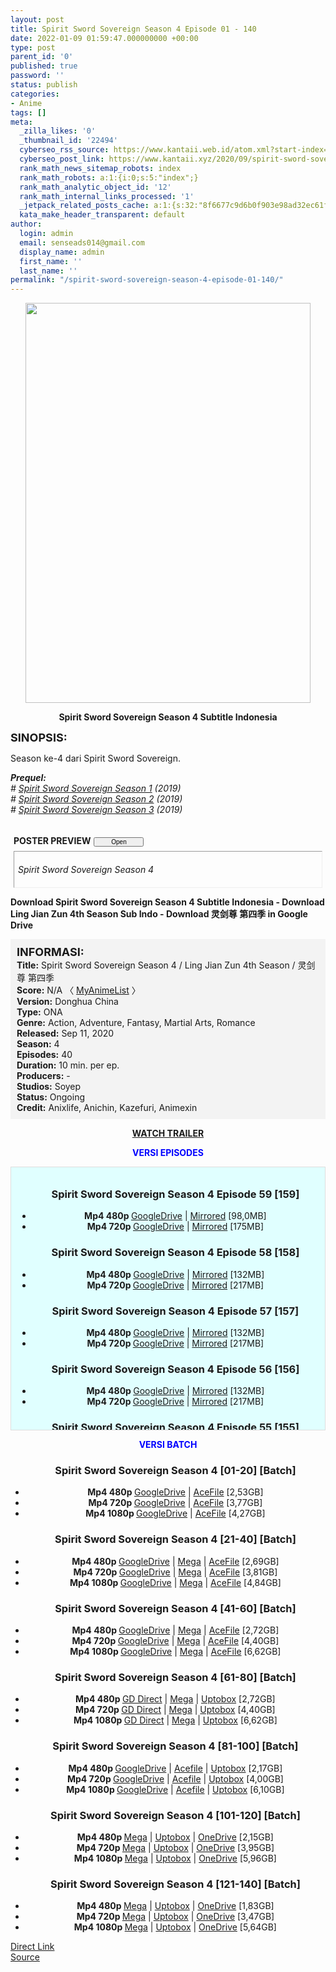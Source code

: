 ```yaml
---
layout: post
title: Spirit Sword Sovereign Season 4 Episode 01 - 140
date: 2022-01-09 01:59:47.000000000 +00:00
type: post
parent_id: '0'
published: true
password: ''
status: publish
categories:
- Anime
tags: []
meta:
  _zilla_likes: '0'
  _thumbnail_id: '22494'
  cyberseo_rss_source: https://www.kantaii.web.id/atom.xml?start-index=1&max-results=150
  cyberseo_post_link: https://www.kantaii.xyz/2020/09/spirit-sword-sovereign-season-4.html
  rank_math_news_sitemap_robots: index
  rank_math_robots: a:1:{i:0;s:5:"index";}
  rank_math_analytic_object_id: '12'
  rank_math_internal_links_processed: '1'
  _jetpack_related_posts_cache: a:1:{s:32:"8f6677c9d6b0f903e98ad32ec61f8deb";a:2:{s:7:"expires";i:1662980224;s:7:"payload";a:0:{}}}
  kata_make_header_transparent: default
author:
  login: admin
  email: senseads014@gmail.com
  display_name: admin
  first_name: ''
  last_name: ''
permalink: "/spirit-sword-sovereign-season-4-episode-01-140/"
---
```

<div class="separator" style="clear: both; text-align: center;"><a href="https://1.bp.blogspot.com/-6fDKlp8ZSCg/X1gKDWvmVlI/AAAAAAAADEY/WsvXG8W9iNEZGs6ODY5j8u1qIdISzeUogCLcBGAsYHQ/s1600/Spirit%2BSword%2BSovereign%2BS4%2Bb.png" style="margin-left: 1em; margin-right: 1em;"><img border="0" data-original-height="1080" data-original-width="770" height="640" src="{{ site.baseurl }}/assets/2022/01/Spirit%2BSword%2BSovereign%2BS4%2Bb.png" width="456" /></a></div>
<p>
<div style="text-align: center;"><b>Spirit Sword Sovereign Season 4 Subtitle Indonesia</b></p>
</div>
<p><b><span style="font-size: large;">SINOPSIS:</span></b>
<div style="text-align: justify;">Season ke-4 dari Spirit Sword Sovereign.</p>
<p><i><b>Prequel:</b></i><br /><i># <a href="https://www.kantaii.xyz/2020/02/spirit-sword-sovereign-season-1-batch.html" target="_blank" rel="noopener">Spirit Sword Sovereign Season 1</a> (2019)</i><br /><i># <a href="https://www.kantaii.xyz/2020/02/spirit-sword-sovereign-season-2-batch.html" target="_blank" rel="noopener">Spirit Sword Sovereign Season 2</a> (2019)</i><br /><i># <a href="https://www.kantaii.xyz/2020/02/spirit-sword-sovereign-season-3.html" target="_blank" rel="noopener">Spirit Sword Sovereign Season 3</a> (2019)</i></p>
<div style="margin: 5px;">
<div class="smallfont" style="margin-bottom: 2px;"><a name="more"></a><span style="font-weight: bold;"><br />POSTER PREVIEW</span><input onclick="if (this.parentNode.parentNode.getElementsByTagName('div')[1].getElementsByTagName('div')[0].style.display != '') { this.parentNode.parentNode.getElementsByTagName('div')[1].getElementsByTagName('div')[0].style.display = ''; this.innerText = ''; this.value = ' Close..'; } else { this.parentNode.parentNode.getElementsByTagName('div')[1].getElementsByTagName('div')[0].style.display = 'none'; this.innerText = ''; this.value = ' Clik Here'; }" style="font-size: 10px; margin: 5px; padding: 0px; width: 80px;" type="button" value="Open" /></div>
<div class="alt2" style="border: 1px inset; margin: 0px; padding: 6px;">
<div style="display: none;">
<div class="separator" style="clear: both; text-align: center;"><a href="https://1.bp.blogspot.com/-56O7zTu6EnQ/X1gKK5zJBZI/AAAAAAAADEc/1sh1LkeAb4Ml2S5tAiW8FcObu21PVsWggCLcBGAsYHQ/s1600/Spirit%2BSword%2BSovereign%2BS4%2Ba.jpg" style="margin-left: 1em; margin-right: 1em;"><img border="0" data-original-height="575" data-original-width="1427" height="256" src="{{ site.baseurl }}/assets/2022/01/Spirit%2BSword%2BSovereign%2BS4%2Ba.jpg" width="640" /></a></div>
<p>
<div class="separator" style="clear: both; text-align: center;"><a href="https://1.bp.blogspot.com/-LEbLgpZO18U/X1gKLernFCI/AAAAAAAADEg/Ia-SePefqk4XNBVLzmWIaTqKMHoGqaxigCLcBGAsYHQ/s1600/Spirit%2BSword%2BSovereign%2BS4%2Bc.jpg" style="margin-left: 1em; margin-right: 1em;"><img border="0" data-original-height="900" data-original-width="1600" height="360" src="{{ site.baseurl }}/assets/2022/01/Spirit%2BSword%2BSovereign%2BS4%2Bc.jpg" width="640" /></a></div>
<p>
<div class="separator" style="clear: both; text-align: center;"><a href="https://1.bp.blogspot.com/-93z620zeRq8/X1gKLc9IasI/AAAAAAAADEk/Y-DgePXhBmsOiFvu6A8viFfqqROcdxEcACLcBGAsYHQ/s1600/Spirit%2BSword%2BSovereign%2BS4%2Bd.jpg" style="margin-left: 1em; margin-right: 1em;"><img border="0" data-original-height="900" data-original-width="1600" height="360" src="{{ site.baseurl }}/assets/2022/01/Spirit%2BSword%2BSovereign%2BS4%2Bd.jpg" width="640" /></a></div>
<p> 
<div class="separator" style="clear: both; text-align: center;"><a href="https://1.bp.blogspot.com/-DiM4g8pAT_M/X7fJZRBYYLI/AAAAAAAADVI/lObUhIcV0AYoD1HqXvkSW9ED3J74AOgOwCLcBGAsYHQ/s1280/Spirit%2BSword%2BSovereign%2BS4%2Bg.jpg" style="margin-left: 1em; margin-right: 1em;"><img border="0" data-original-height="720" data-original-width="1280" height="360" src="{{ site.baseurl }}/assets/2022/01/Spirit%2BSword%2BSovereign%2BS4%2Bg.jpg" width="640" /></a></div>
<p>
<div class="separator" style="clear: both; text-align: center;"><a href="https://1.bp.blogspot.com/-3zsS_Gl8VvA/X7fJZhdPWzI/AAAAAAAADVQ/3-6s_Xko12EE5v6n_dgW4AtcFhd93ABqACLcBGAsYHQ/s1280/Spirit%2BSword%2BSovereign%2BS4%2Bf.jpg" style="margin-left: 1em; margin-right: 1em;"><img border="0" data-original-height="720" data-original-width="1280" height="360" src="{{ site.baseurl }}/assets/2022/01/Spirit%2BSword%2BSovereign%2BS4%2Bf.jpg" width="640" /></a></div>
<p>
<div class="separator" style="clear: both; text-align: center;"><a href="https://1.bp.blogspot.com/-Am4_f8KZl_s/X7fJZQ_vECI/AAAAAAAADVM/G0gooe54Uh0-W4YEcrzs2YdR4uCADTIXQCLcBGAsYHQ/s1920/Spirit%2BSword%2BSovereign%2BS4%2Be.jpg" style="margin-left: 1em; margin-right: 1em;"><img border="0" data-original-height="1080" data-original-width="1920" height="360" src="{{ site.baseurl }}/assets/2022/01/Spirit%2BSword%2BSovereign%2BS4%2Be.jpg" width="640" /></a></div>
<p>
<div class="separator" style="clear: both; text-align: center;"><a href="https://1.bp.blogspot.com/-NWbL6NB1Dro/X8a7flVaf9I/AAAAAAAADZ8/b8GZrdJNHOgVakmhHK6Fxa7thHXxZBwLgCLcBGAsYHQ/s1361/Spirit%2BSword%2BSovereign%2BS4%2BEp%2B27%2Ba.png" style="margin-left: 1em; margin-right: 1em;"><img border="0" data-original-height="766" data-original-width="1361" height="360" src="{{ site.baseurl }}/assets/2022/01/Spirit%2BSword%2BSovereign%2BS4%2BEp%2B27%2Ba.png" width="640" /></a></div>
<p>
<div class="separator" style="clear: both; text-align: center;"><a href="https://1.bp.blogspot.com/-Hh5GgHX4acs/X8a7YGm3oVI/AAAAAAAADZ4/9Hb8Rw3eVxQ8DakJnxnhO8d-Xs5oz3inACLcBGAsYHQ/s1365/Spirit%2BSword%2BSovereign%2BS4%2BEp%2B28%2Ba.jpg" style="margin-left: 1em; margin-right: 1em;"><img border="0" data-original-height="767" data-original-width="1365" height="360" src="{{ site.baseurl }}/assets/2022/01/Spirit%2BSword%2BSovereign%2BS4%2BEp%2B28%2Ba.jpg" width="640" /></a></div>
<p> 
<div class="separator" style="clear: both; text-align: center;"><a href="https://1.bp.blogspot.com/-ag5gfOOvjqo/X8rAP0fXcxI/AAAAAAAADag/1heFilDSC3E1yrtJICfW48ZPBMYCHlVPQCLcBGAsYHQ/s1365/Spirit%2BSword%2BSovereign%2BS4%2BEp%2B29%2Ba.jpg" style="margin-left: 1em; margin-right: 1em;"><img border="0" data-original-height="765" data-original-width="1365" height="358" src="{{ site.baseurl }}/assets/2022/01/Spirit%2BSword%2BSovereign%2BS4%2BEp%2B29%2Ba.jpg" width="640" /></a></div>
<p> 
<div class="separator" style="clear: both; text-align: center;"><a href="https://1.bp.blogspot.com/-rcvRwClt578/X-ur9JfofKI/AAAAAAAADjc/e9XgvGTu2IcGtmpx1FuKyt_Jl0v8apUbQCLcBGAsYHQ/s1360/Spirit%2BSword%2BSovereign%2BS4%2BEp%2B36%2Ba.jpg" style="margin-left: 1em; margin-right: 1em;"><img border="0" data-original-height="761" data-original-width="1360" height="358" src="{{ site.baseurl }}/assets/2022/01/Spirit%2BSword%2BSovereign%2BS4%2BEp%2B36%2Ba.jpg" width="640" /></a></div>
<p> 
<div class="separator" style="clear: both; text-align: center;"><a href="https://1.bp.blogspot.com/-kE_geFgPFdM/X--jXDN4kkI/AAAAAAAADkc/xw7YF7PZresew86aC3rLFOWJy2JWd5X-ACLcBGAsYHQ/s1363/Spirit%2BSword%2BSovereign%2BS4%2BEp%2B37%2Ba.jpg" style="margin-left: 1em; margin-right: 1em;"><img border="0" data-original-height="765" data-original-width="1363" height="360" src="{{ site.baseurl }}/assets/2022/01/Spirit%2BSword%2BSovereign%2BS4%2BEp%2B37%2Ba.jpg" width="640" /></a></div>
<p> 
<div class="separator" style="clear: both; text-align: center;"><a href="https://1.bp.blogspot.com/-YLlpXryYN8g/X_Tl0DeGj0I/AAAAAAAADlg/dgXASrPZZNsESwSVHS2BmatK813teZV1QCLcBGAsYHQ/s1361/Spirit%2BSword%2BSovereign%2BS4%2BEp%2B38%2Bb.jpg" style="margin-left: 1em; margin-right: 1em;"><img border="0" data-original-height="764" data-original-width="1361" height="360" src="{{ site.baseurl }}/assets/2022/01/Spirit%2BSword%2BSovereign%2BS4%2BEp%2B38%2Bb.jpg" width="640" /></a></div>
<p>
<div class="separator" style="clear: both; text-align: center;"><a href="https://1.bp.blogspot.com/-v_b4IuTwHkI/X_Tl0D-waBI/AAAAAAAADlk/QmpZIbH8AVwOAr09C-gzwIdeosEN1imrwCLcBGAsYHQ/s1363/Spirit%2BSword%2BSovereign%2BS4%2BEp%2B38%2Ba.jpg" style="margin-left: 1em; margin-right: 1em;"><img border="0" data-original-height="767" data-original-width="1363" height="360" src="{{ site.baseurl }}/assets/2022/01/Spirit%2BSword%2BSovereign%2BS4%2BEp%2B38%2Ba.jpg" width="640" /></a></div>
<p> 
<div class="separator" style="clear: both; text-align: center;"><a href="https://1.bp.blogspot.com/-381PwYP8CF8/YAIdRwE_KpI/AAAAAAAADqU/LpCxk374Pr8Bye30ZxhLbrqga0llcr8lgCLcBGAsYHQ/s1280/Spirit%2BSword%2BSovereign%2BS4%2BEp%2B40%2Ba.jpg" style="margin-left: 1em; margin-right: 1em;"><img border="0" data-original-height="720" data-original-width="1280" height="360" src="{{ site.baseurl }}/assets/2022/01/Spirit%2BSword%2BSovereign%2BS4%2BEp%2B40%2Ba.jpg" width="640" /></a></div>
<p>
<div class="separator" style="clear: both; text-align: center;"><a href="https://1.bp.blogspot.com/-tiuBpEHjmiE/YAIdRxXKegI/AAAAAAAADqY/xeoA_4DD0TUrfOHFryylZRpWw-cVGb7eACLcBGAsYHQ/s1280/Spirit%2BSword%2BSovereign%2BS4%2BEp%2B41%2Ba.jpg" style="margin-left: 1em; margin-right: 1em;"><img border="0" data-original-height="720" data-original-width="1280" height="360" src="{{ site.baseurl }}/assets/2022/01/Spirit%2BSword%2BSovereign%2BS4%2BEp%2B41%2Ba.jpg" width="640" /></a></div>
<p>
<div class="separator" style="clear: both; text-align: center;"><a href="https://1.bp.blogspot.com/-CeUuOP9mHrk/YAoRJn0QPPI/AAAAAAAADr4/j_Ib8GyLX9ksk6pCA5OZXnl8sKM2DKlZwCLcBGAsYHQ/s1362/Spirit%2BSword%2BSovereign%2BS4%2BEp%2B42%2Ba.jpg" style="margin-left: 1em; margin-right: 1em;"><img border="0" data-original-height="764" data-original-width="1362" height="360" src="{{ site.baseurl }}/assets/2022/01/Spirit%2BSword%2BSovereign%2BS4%2BEp%2B42%2Ba.jpg" width="640" /></a></div>
<p> 
<div class="separator" style="clear: both; text-align: center;"><a href="https://1.bp.blogspot.com/-0Q9Q_8K3rAg/YA9Kkfwi6OI/AAAAAAAADtE/yOkzmrGbCNge5g19PwRT0dhfMIj_HbnsACLcBGAsYHQ/s1361/Spirit%2BSword%2BSovereign%2BS4%2BEp%2B43%2Ba.jpg" style="margin-left: 1em; margin-right: 1em;"><img border="0" data-original-height="766" data-original-width="1361" height="360" src="{{ site.baseurl }}/assets/2022/01/Spirit%2BSword%2BSovereign%2BS4%2BEp%2B43%2Ba.jpg" width="640" /></a></div>
<p></div>
<p><em>Spirit Sword Sovereign Season 4</em></div>
</div>
</div>
<p><b>Download Spirit Sword Sovereign Season 4 Subtitle Indonesia - Download Ling Jian Zun 4th Season Sub Indo - Download 灵剑尊 第四季 in Google Drive</b></p>
<div style="background-color: #f3f3f3; padding: 10px; text-align: left;"><b><span style="font-size: large;">INFORMASI:</span></b><br /><b>Title:</b> Spirit Sword Sovereign Season 4 / Ling Jian Zun 4th Season / 灵剑尊 第四季<br /><b>Score:</b> N/A 〈 <a href="https://myanimelist.net/anime/41884/Ling_Jian_Zun_4th_Season" target="_blank" rel="noopener">MyAnimeList</a> 〉<br /><b>Version:</b> Donghua China<br /><b>Type:</b> ONA<br /><b>Genre:</b> Action, Adventure, Fantasy, Martial Arts, Romance<br /><b>Released:</b> Sep 11, 2020<br /><b>Season:</b> 4<br /><b>Episodes:</b> 40<br /><b>Duration:</b> 10 min. per ep.<br /><b>Producers:</b> -<br /><b>Studios:</b> Soyep<br /><b>Status:</b> Ongoing<br /><b>Credit:</b> Anixlife, Anichin, Kazefuri, Animexin</div>
<p>
<div style="text-align: center;"><b><a href="https://www.youtube.com/watch?v=h5_jWVcIL-s" target="_blank" rel="noopener">WATCH TRAILER</a></b></div>
<p>
<div style="text-align: center;"><b><span style="color: blue;">VERSI EPISODES</span></b></div>
<p>
<div style="background-color: lightcyan; border: 1px double rgb(222, 222, 222); height: 400px; overflow: auto; padding: 10px; text-align: left; width: auto;">
<div class="dl">
<ul />
<h3 style="text-align: center;">Spirit Sword Sovereign Season 4 Episode 59 [159]</h3>
<li style="text-align: center;"><b>Mp4 480p </b><a href="https://onsafelink.com/m/HBznRr" target="_blank" rel="noopener">GoogleDrive</a> | <a href="https://apk.miuiku.com/FQxYmJ1" target="_blank" rel="noopener">Mirrored</a> [98,0MB]</li>
<li style="text-align: center;"><b>Mp4 720p </b><a href="https://onsafelink.com/m/NFSYSj" target="_blank" rel="noopener">GoogleDrive</a> | <a href="https://apk.miuiku.com/x6YPU2zxjL" target="_blank" rel="noopener">Mirrored</a> [175MB]</li>
</div>
<div class="dl">
<ul />
<h3 style="text-align: center;">Spirit Sword Sovereign Season 4 Episode 58 [158]</h3>
<li style="text-align: center;"><b>Mp4 480p </b><a href="https://apk.miuiku.com/UH5Zmp" target="_blank" rel="noopener">GoogleDrive</a> | <a href="https://semawur.com/9m4BjtMAmJk" target="_blank" rel="noopener">Mirrored</a> [132MB]</li>
<li style="text-align: center;"><b>Mp4 720p </b><a href="https://apk.miuiku.com/tDOAF" target="_blank" rel="noopener">GoogleDrive</a> | <a href="https://semawur.com/MTpQT" target="_blank" rel="noopener">Mirrored</a> [217MB]</li>
</div>
<div class="dl">
<ul />
<h3 style="text-align: center;">Spirit Sword Sovereign Season 4 Episode 57 [157]</h3>
<li style="text-align: center;"><b>Mp4 480p </b><a href="https://semawur.com/ynBJbH3K" target="_blank" rel="noopener">GoogleDrive</a> | <a href="https://apk.miuiku.com/X6ZZyxk" target="_blank" rel="noopener">Mirrored</a> [132MB]</li>
<li style="text-align: center;"><b>Mp4 720p </b><a href="https://semawur.com/HvlGxz" target="_blank" rel="noopener">GoogleDrive</a> | <a href="https://apk.miuiku.com/jFpn5yI7pw" target="_blank" rel="noopener">Mirrored</a> [217MB]</li>
</div>
<div class="dl">
<ul />
<h3 style="text-align: center;">Spirit Sword Sovereign Season 4 Episode 56 [156]</h3>
<li style="text-align: center;"><b>Mp4 480p </b><a href="https://apk.miuiku.com/3YqAb5Y" target="_blank" rel="noopener">GoogleDrive</a> | <a href="https://semawur.com/iOZRp9" target="_blank" rel="noopener">Mirrored</a> [132MB]</li>
<li style="text-align: center;"><b>Mp4 720p </b><a href="https://apk.miuiku.com/Vu0RyneefM" target="_blank" rel="noopener">GoogleDrive</a> | <a href="https://semawur.com/BnxeFLxJ" target="_blank" rel="noopener">Mirrored</a> [217MB]</li>
</div>
<div class="dl">
<ul />
<h3 style="text-align: center;">Spirit Sword Sovereign Season 4 Episode 55 [155]</h3>
<li style="text-align: center;"><b>Mp4 480p </b><a href="https://semawur.com/t2SEM0AL" target="_blank" rel="noopener">GoogleDrive</a> | <a href="https://apk.miuiku.com/lR4Qh7" target="_blank" rel="noopener">Mirrored</a> [132MB]</li>
<li style="text-align: center;"><b>Mp4 720p </b><a href="https://semawur.com/oUIwuvIJ" target="_blank" rel="noopener">GoogleDrive</a> | <a href="https://apk.miuiku.com/f0wFpkI" target="_blank" rel="noopener">Mirrored</a> [217MB]</li>
</div>
<div class="dl">
<ul />
<h3 style="text-align: center;">Spirit Sword Sovereign Season 4 Episode 54 [154]</h3>
<li style="text-align: center;"><b>Mp4 480p </b><a href="https://apk.miuiku.com/y4AZMSlzg" target="_blank" rel="noopener">GoogleDrive</a> | <a href="https://semawur.com/2Do4yUel6w" target="_blank" rel="noopener">Mirrored</a> [132MB]</li>
<li style="text-align: center;"><b>Mp4 720p </b><a href="https://apk.miuiku.com/LPOHXE" target="_blank" rel="noopener">GoogleDrive</a> | <a href="https://semawur.com/ZWwFL1gwaoY8" target="_blank" rel="noopener">Mirrored</a> [217MB]</li>
</div>
<div class="dl">
<ul />
<h3 style="text-align: center;">Spirit Sword Sovereign Season 4 Episode 53 [153]</h3>
<li style="text-align: center;"><b>Mp4 480p </b><a href="https://semawur.com/5L4MqwNdAD" target="_blank" rel="noopener">GoogleDrive</a> | <a href="https://apk.miuiku.com/u8FksYRc" target="_blank" rel="noopener">Mirrored</a> [132MB]</li>
<li style="text-align: center;"><b>Mp4 720p </b><a href="https://semawur.com/7zvk1D" target="_blank" rel="noopener">GoogleDrive</a> | <a href="https://apk.miuiku.com/GCq3bWe6" target="_blank" rel="noopener">Mirrored</a> [175MB]</li>
</div>
<div class="dl">
<ul />
<h3 style="text-align: center;">Spirit Sword Sovereign Season 4 Episode 52 [152]</h3>
<li style="text-align: center;"><b>Mp4 480p </b><a href="https://apk.miuiku.com/MWMJTesf71" target="_blank" rel="noopener">GoogleDrive</a> | <a href="https://semawur.com/w17s7" target="_blank" rel="noopener">Mirrored</a> [132MB]</li>
<li style="text-align: center;"><b>Mp4 720p </b><a href="https://apk.miuiku.com/NV82mUK" target="_blank" rel="noopener">GoogleDrive</a> | <a href="https://semawur.com/HMscXvYBCd9y" target="_blank" rel="noopener">Mirrored</a> [217MB]</li>
</div>
<div class="dl">
<ul />
<h3 style="text-align: center;">Spirit Sword Sovereign Season 4 Episode 51 [151]</h3>
<li style="text-align: center;"><b>Mp4 480p </b><a href="https://semawur.com/XrSWS2" target="_blank" rel="noopener">GoogleDrive</a> | <a href="https://apk.miuiku.com/ROq9wIkrsK" target="_blank" rel="noopener">Mirrored</a> [132MB]</li>
<li style="text-align: center;"><b>Mp4 720p </b><a href="https://semawur.com/ETeyAkkFChO" target="_blank" rel="noopener">GoogleDrive</a> | <a href="https://apk.miuiku.com/sUDPw" target="_blank" rel="noopener">Mirrored</a> [217MB]</li>
</div>
<div class="dl">
<ul />
<h3 style="text-align: center;">Spirit Sword Sovereign Season 4 Episode 50 [150]</h3>
<li style="text-align: center;"><b>Mp4 480p </b><a href="https://apk.miuiku.com/QHi0K" target="_blank" rel="noopener">ZippyShare</a> | <a href="https://semawur.com/ONOhP4BcYoTq" target="_blank" rel="noopener">GoogleDrive</a> [132MB]</li>
<li style="text-align: center;"><b>Mp4 720p </b><a href="https://apk.miuiku.com/hPE2bCb" target="_blank" rel="noopener">ZippyShare</a> | <a href="https://semawur.com/h4kj" target="_blank" rel="noopener">GoogleDrive</a> [217MB]</li>
</div>
<div class="dl">
<ul />
<h3 style="text-align: center;">Spirit Sword Sovereign Season 4 Episode 49 [149]</h3>
<li style="text-align: center;"><b>Mp4 480p </b><a href="https://semawur.com/vNePE9" target="_blank" rel="noopener">ZippyShare</a> | <a href="https://apk.miuiku.com/IqjMyJN4" target="_blank" rel="noopener">GoogleDrive</a> [137MB]</li>
<li style="text-align: center;"><b>Mp4 720p </b><a href="https://semawur.com/smIA4oBZpJ" target="_blank" rel="noopener">ZippyShare</a> | <a href="https://apk.miuiku.com/DPq4N" target="_blank" rel="noopener">GoogleDrive</a> [181MB]</li>
</div>
<div class="dl">
<ul />
<h3 style="text-align: center;">Spirit Sword Sovereign Season 4 Episode 48 [148]</h3>
<li style="text-align: center;"><b>Mp4 480p </b><a href="https://apk.miuiku.com/P4ATbkQ" target="_blank" rel="noopener">Racaty</a> | <a href="http://semawur.com/MRAZWxRQGeY" target="_blank" rel="noopener">GoogleDrive</a> [137MB]</li>
<li style="text-align: center;"><b>Mp4 720p </b><a href="https://apk.miuiku.com/TJir" target="_blank" rel="noopener">Racaty</a> | <a href="http://semawur.com/ljS5gv2SO" target="_blank" rel="noopener">GoogleDrive</a> [225MB]</li>
</div>
<div class="dl">
<ul />
<h3 style="text-align: center;">Spirit Sword Sovereign Season 4 Episode 47 [147]</h3>
<li style="text-align: center;"><b>Mp4 480p </b>Racaty | <a href="https://apk.miuiku.com/QbNy" target="_blank" rel="noopener">GoogleDrive</a> [137MB]</li>
<li style="text-align: center;"><b>Mp4 720p </b>Racaty | <a href="https://apk.miuiku.com/Ix17GXx" target="_blank" rel="noopener">GoogleDrive</a> [281MB]</li>
</div>
<div class="dl">
<ul />
<h3 style="text-align: center;">Spirit Sword Sovereign Season 4 Episode 46 [146]</h3>
<li style="text-align: center;"><b>Mp4 480p </b>Racaty | <a href="http://semawur.com/Dd3Gf" target="_blank" rel="noopener">GoogleDrive</a> [131MB]</li>
<li style="text-align: center;"><b>Mp4 720p </b>Racaty | <a href="http://semawur.com/8Fk8c9UUO8xz" target="_blank" rel="noopener">GoogleDrive</a> [216MB]</li>
</div>
<div class="dl">
<ul />
<h3 style="text-align: center;">Spirit Sword Sovereign Season 4 Episode 45 [145]</h3>
<li style="text-align: center;"><b>Mp4 480p </b>Racaty | <a href="https://apk.miuiku.com/Kir2dpY" target="_blank" rel="noopener">GoogleDrive</a> [131MB]</li>
<li style="text-align: center;"><b>Mp4 720p </b>Racaty | <a href="https://apk.miuiku.com/tU61YPJ" target="_blank" rel="noopener">GoogleDrive</a> [216MB]</li>
</div>
<div class="dl">
<ul />
<h3 style="text-align: center;">Spirit Sword Sovereign Season 4 Episode 44 [144]</h3>
<li style="text-align: center;"><b>Mp4 480p </b>Racaty | <a href="http://semawur.com/0vcn59vLV98Z" target="_blank" rel="noopener">GoogleDrive</a> [131MB]</li>
<li style="text-align: center;"><b>Mp4 720p </b>Racaty | <a href="http://semawur.com/323Rg5xPw2" target="_blank" rel="noopener">GoogleDrive</a> [216MB]</li>
</div>
<div class="dl">
<ul />
<h3 style="text-align: center;">Spirit Sword Sovereign Season 4 Episode 43 [143]</h3>
<li style="text-align: center;"><b>Mp4 720p </b><a href="https://semawur.com/Uoa" target="_blank" rel="noopener">Racaty</a> | <a href="https://apk.miuiku.com/7KldM" target="_blank" rel="noopener">GoogleDrive</a> [225MB]</li>
<li style="text-align: center;"><b>Mp4 1080p </b><a href="https://semawur.com/6uppGGyDe" target="_blank" rel="noopener">Racaty</a> | <a href="https://apk.miuiku.com/OK72wII6" target="_blank" rel="noopener">GoogleDrive</a> [342MB]</li>
</div>
<div class="dl">
<ul />
<h3 style="text-align: center;">Spirit Sword Sovereign Season 4 Episode 42 [142]</h3>
<li style="text-align: center;"><b>Mp4 480p </b><a href="https://semawur.com/G6CDywCekwBn" target="_blank" rel="noopener">Racaty</a> | <a href="https://semawur.com/6nla2griG" target="_blank" rel="noopener">GoogleDrive</a> [131MB]</li>
<li style="text-align: center;"><b>Mp4 720p </b><a href="https://semawur.com/oOV024TltX" target="_blank" rel="noopener">Racaty</a> | <a href="https://semawur.com/lh47KjYc" target="_blank" rel="noopener">GoogleDrive</a> [216MB]</li>
</div>
<div class="dl">
<ul />
<h3 style="text-align: center;">Spirit Sword Sovereign Season 4 Episode 41 [141]</h3>
<li style="text-align: center;"><b>Mp4 480p </b><a href="https://semawur.com/yZjhP94VD1U" target="_blank" rel="noopener">Racaty</a> | <a href="https://semawur.com/6tweCJa8KWZ" target="_blank" rel="noopener">GoogleDrive</a> [137MB]</li>
<li style="text-align: center;"><b>Mp4 720p </b><a href="https://semawur.com/t3f7q7" target="_blank" rel="noopener">ZippyShare</a> | <a href="https://semawur.com/G1XlMAXGU" target="_blank" rel="noopener">GoogleDrive</a> [225MB]</li>
</div>
<div class="dl">
<ul />
<h3 style="text-align: center;">Spirit Sword Sovereign Season 4 Episode 40 [140]</h3>
<li style="text-align: center;"><b>Mp4 480p </b><a href="https://semawur.com/fio1q" target="_blank" rel="noopener">Racaty</a> | <a href="https://semawur.com/ZLydHuii" target="_blank" rel="noopener">GoogleDrive</a> [137MB]</li>
<li style="text-align: center;"><b>Mp4 720p </b><a href="https://semawur.com/9AE7hND" target="_blank" rel="noopener">Racaty</a> | <a href="https://semawur.com/DbG" target="_blank" rel="noopener">GoogleDrive</a> [269MB]</li>
</div>
<div class="dl">
<ul />
<h3 style="text-align: center;">Spirit Sword Sovereign Season 4 Episode 39 [139]</h3>
<li style="text-align: center;"><b>Mp4 480p </b><a href="https://apk.miuiku.com/vfdLbbGz" target="_blank" rel="noopener">Racaty</a> | <a href="https://semawur.com/B3CxeNhDuC4" target="_blank" rel="noopener">GD</a> [137MB] | MF [000MB]</li>
<li style="text-align: center;"><b>Mp4 720p </b><a href="https://apk.miuiku.com/CHt4c6fcy" target="_blank" rel="noopener">Racaty</a> | <a href="https://semawur.com/WyqpHYDnwp" target="_blank" rel="noopener">GD</a> [151MB] | <a href="https://semawur.com/6fFEd" target="_blank" rel="noopener">MF</a> [225MB]</li>
</div>
<div class="dl">
<ul />
<h3 style="text-align: center;">Spirit Sword Sovereign Season 4 Episode 38 [138]</h3>
<li style="text-align: center;"><b>Mp4 480p </b><a href="https://semawur.com/hGOHSSPx" target="_blank" rel="noopener">Racaty</a> | <a href="https://apk.miuiku.com/WOwPZJMM" target="_blank" rel="noopener">GoogleDrive</a> [137MB]</li>
<li style="text-align: center;"><b>Mp4 720p </b><a href="https://semawur.com/tGFVe" target="_blank" rel="noopener">Racaty</a> | <a href="https://apk.miuiku.com/m6hyBRQOrC" target="_blank" rel="noopener">GoogleDrive</a> [181MB]</li>
</div>
<div class="dl">
<ul />
<h3 style="text-align: center;">Spirit Sword Sovereign Season 4 Episode 37 [137]</h3>
<li style="text-align: center;"><b>Mp4 480p </b><a href="https://apk.miuiku.com/S7Xv2x8VW9" target="_blank" rel="noopener">Racaty</a> | <a href="http://semawur.com/ZxeUzMdvo" target="_blank" rel="noopener">GoogleDrive</a> [137MB]</li>
<li style="text-align: center;"><b>Mp4 720p </b><a href="https://apk.miuiku.com/AI2gkj8IE" target="_blank" rel="noopener">Racaty</a> | <a href="http://semawur.com/TZ3EuucTp" target="_blank" rel="noopener">GoogleDrive</a> [216MB]</li>
</div>
<div class="dl">
<ul />
<h3 style="text-align: center;">Spirit Sword Sovereign Season 4 Episode 36 [136]</h3>
<li style="text-align: center;"><b>Mp4 480p </b><a href="http://semawur.com/rRHWIeLU" target="_blank" rel="noopener">Racaty</a> | <a href="https://apk.miuiku.com/HH8D0onN" target="_blank" rel="noopener">GoogleDrive</a> [137MB]</li>
<li style="text-align: center;"><b>Mp4 720p </b><a href="http://semawur.com/53zS" target="_blank" rel="noopener">Racaty</a> | <a href="https://apk.miuiku.com/Stqh7wPO" target="_blank" rel="noopener">GoogleDrive</a> [181MB]</li>
</div>
<div class="dl">
<ul />
<h3 style="text-align: center;">Spirit Sword Sovereign Season 4 Episode 35 [135]</h3>
<li style="text-align: center;"><b>Mp4 480p </b><a href="https://semawur.com/V3PZIDEI" target="_blank" rel="noopener">Racaty</a> | <a href="https://semawur.com/XIlN4VNmHh" target="_blank" rel="noopener">GoogleDrive</a> [113MB]</li>
<li style="text-align: center;"><b>Mp4 720p </b><a href="https://semawur.com/xqnw8" target="_blank" rel="noopener">Racaty</a> | <a href="https://semawur.com/0x8til2nOtaI" target="_blank" rel="noopener">GoogleDrive</a> [155MB]</li>
</div>
<div class="dl">
<ul />
<h3 style="text-align: center;">Spirit Sword Sovereign Season 4 Episode 34 [134]</h3>
<li style="text-align: center;"><b>Mp4 480p </b><a href="https://semawur.com/tiH6K" target="_blank" rel="noopener">Racaty</a> | <a href="https://semawur.com/moPXu2qd5" target="_blank" rel="noopener">GoogleDrive</a> [104MB]</li>
<li style="text-align: center;"><b>Mp4 720p </b><a href="https://semawur.com/0BHAFaUX" target="_blank" rel="noopener">Racaty</a> | <a href="https://semawur.com/LjKQL" target="_blank" rel="noopener">GoogleDrive</a> [171MB]</li>
</div>
<div class="dl">
<ul />
<h3 style="text-align: center;">Spirit Sword Sovereign Season 4 Episode 33 [133]</h3>
<li style="text-align: center;"><b>Mp4 480p </b><a href="https://semawur.com/9hHJ5" target="_blank" rel="noopener">Racaty</a> | <a href="https://semawur.com/CNwkTG4ufNr" target="_blank" rel="noopener">GoogleDrive</a> [129MB]</li>
<li style="text-align: center;"><b>Mp4 720p </b><a href="https://semawur.com/v63VRCe0H" target="_blank" rel="noopener">Racaty</a> | <a href="https://semawur.com/z18zo" target="_blank" rel="noopener">GoogleDrive</a> [171MB]</li>
</div>
<div class="dl">
<ul />
<h3 style="text-align: center;">Spirit Sword Sovereign Season 4 Episode 32 [132]</h3>
<li style="text-align: center;"><b>Mp4 480p </b><a href="https://semawur.com/VHCh6x2bN4xT" target="_blank" rel="noopener">Racaty</a> | <a href="https://apk.miuiku.com/ihqwtU1ytU" target="_blank" rel="noopener">GoogleDrive</a> [129MB]</li>
<li style="text-align: center;"><b>Mp4 720p </b><a href="https://semawur.com/SJf6dR0CcI" target="_blank" rel="noopener">Racaty</a> | <a href="https://apk.miuiku.com/UPoE9x8y" target="_blank" rel="noopener">GoogleDrive</a> [171MB]</li>
</div>
<div class="dl">
<ul />
<h3 style="text-align: center;">Spirit Sword Sovereign Season 4 Episode 31 [131]</h3>
<li style="text-align: center;"><b>Mp4 480p </b><a href="https://apk.miuiku.com/8uUWwQT" target="_blank" rel="noopener">Racaty</a> | <a href="https://semawur.com/AlDxWSO49" target="_blank" rel="noopener">GoogleDrive</a> [129MB]</li>
<li style="text-align: center;"><b>Mp4 720p </b><a href="https://apk.miuiku.com/MsAg11" target="_blank" rel="noopener">Racaty</a> | <a href="https://semawur.com/yB3Dywzi" target="_blank" rel="noopener">GoogleDrive</a> [171MB]</li>
</div>
<div class="dl">
<ul />
<h3 style="text-align: center;">Spirit Sword Sovereign Season 4 Episode 30 [130]</h3>
<li style="text-align: center;"><b>Mp4 480p </b><a href="https://semawur.com/hK5ssEfOlGf" target="_blank" rel="noopener">Racaty</a> | <a href="https://apk.miuiku.com/U93Bu" target="_blank" rel="noopener">GoogleDrive</a> [128MB]</li>
<li style="text-align: center;"><b>Mp4 720p </b><a href="https://semawur.com/MrFtgkaEfOl5" target="_blank" rel="noopener">Racaty</a> | <a href="https://apk.miuiku.com/DCDPftm" target="_blank" rel="noopener">GoogleDrive</a> [170MB]</li>
</div>
<div class="dl">
<ul />
<h3 style="text-align: center;">Spirit Sword Sovereign Season 4 Episode 29 [129]</h3>
<li style="text-align: center;"><b>Mp4 480p </b><a href="https://apk.miuiku.com/ts777" target="_blank" rel="noopener">Racaty</a> | <a href="https://semawur.com/oj41ZiAID7Ni" target="_blank" rel="noopener">GoogleDrive</a> [128MB]</li>
<li style="text-align: center;"><b>Mp4 720p </b><a href="https://apk.miuiku.com/uemIYDI0sU" target="_blank" rel="noopener">Racaty</a> | <a href="https://semawur.com/Sz1fixFcd" target="_blank" rel="noopener">GoogleDrive</a> [170MB]</li>
</div>
<div class="dl">
<ul />
<h3 style="text-align: center;">Spirit Sword Sovereign Season 4 Episode 28 [128]</h3>
<li style="text-align: center;"><b>Mp4 480p </b><a href="https://semawur.com/l2zcuWk0ac" target="_blank" rel="noopener">Racaty</a> | <a href="https://semawur.com/yq60rz3" target="_blank" rel="noopener">GoogleDrive</a> [128MB]</li>
<li style="text-align: center;"><b>Mp4 720p </b><a href="https://semawur.com/GrjVMILsUF" target="_blank" rel="noopener">Racaty</a> | <a href="https://semawur.com/qJape" target="_blank" rel="noopener">GoogleDrive</a> [170MB]</li>
</div>
<div class="dl">
<ul />
<h3 style="text-align: center;">Spirit Sword Sovereign Season 4 Episode 27 [127]</h3>
<li style="text-align: center;"><b>Mp4 480p </b><a href="https://semawur.com/XMMUZ2E" target="_blank" rel="noopener">Racaty</a> | <a href="https://apk.miuiku.com/MBRkho3oP" target="_blank" rel="noopener">GoogleDrive</a> [128MB]</li>
<li style="text-align: center;"><b>Mp4 720p </b><a href="https://semawur.com/apm7nnZKFPZV" target="_blank" rel="noopener">Racaty</a> | <a href="https://apk.miuiku.com/puZHTGh" target="_blank" rel="noopener">GoogleDrive</a> [170MB]</li>
</div>
<div class="dl">
<ul />
<h3 style="text-align: center;">Spirit Sword Sovereign Season 4 Episode 26 [126]</h3>
<li style="text-align: center;"><b>Mp4 480p </b><a href="https://apk.miuiku.com/rWtXOkI1F" target="_blank" rel="noopener">Racaty</a> | <a href="https://semawur.com/wYTK" target="_blank" rel="noopener">GoogleDrive</a> [128MB]</li>
<li style="text-align: center;"><b>Mp4 720p </b><a href="https://apk.miuiku.com/DWD3" target="_blank" rel="noopener">Racaty</a> | <a href="https://semawur.com/7MiKky3B3" target="_blank" rel="noopener">GoogleDrive</a> [170MB]</li>
</div>
<div class="dl">
<ul />
<h3 style="text-align: center;">Spirit Sword Sovereign Season 4 Episode 25 [125]</h3>
<li style="text-align: center;"><b>Mp4 480p </b><strike>Racaty</strike> | <a href="https://apk.miuiku.com/KVWp1e1yd" target="_blank" rel="noopener">Mirrored</a> [129MB]</li>
<li style="text-align: center;"><b>Mp4 720p </b><strike>Racaty</strike> | <a href="https://apk.miuiku.com/dSv1A" target="_blank" rel="noopener">Mirrored</a> [171MB]</li>
</div>
<div class="dl">
<ul />
<h3 style="text-align: center;">Spirit Sword Sovereign Season 4 Episode 24 [124]</h3>
<li style="text-align: center;"><b>Mp4 480p </b><a href="https://apk.miuiku.com/9ovYKYYdo" target="_blank" rel="noopener">Racaty</a> | <a href="https://semawur.com/aRKQowGT" target="_blank" rel="noopener">Mirrored</a> [129MB]</li>
<li style="text-align: center;"><b>Mp4 720p </b><a href="https://apk.miuiku.com/WFExfUeX4c" target="_blank" rel="noopener">Racaty</a> | <a href="https://semawur.com/qdsYs" target="_blank" rel="noopener">Mirrored</a> [171MB]</li>
</div>
<div class="dl">
<ul />
<h3 style="text-align: center;">Spirit Sword Sovereign Season 4 Episode 23 [123]</h3>
<li style="text-align: center;"><b>Mp4 480p </b><a href="https://semawur.com/34MRnBbLWLoB" target="_blank" rel="noopener">Racaty</a> | <a href="https://apk.miuiku.com/Iqse9K" target="_blank" rel="noopener">Mirrored</a> [128MB]</li>
<li style="text-align: center;"><b>Mp4 720p </b><a href="https://semawur.com/n3ejxNPv" target="_blank" rel="noopener">Racaty</a> | <a href="https://apk.miuiku.com/MwhL" target="_blank" rel="noopener">Mirrored</a> [170MB]</li>
</div>
<div class="dl">
<ul />
<h3 style="text-align: center;">Spirit Sword Sovereign Season 4 Episode 22 [122]</h3>
<li style="text-align: center;"><b>Mp4 480p </b><a href="https://apk.miuiku.com/bLdXd9d" target="_blank" rel="noopener">Racaty</a> | <a href="https://semawur.com/0eDgf461XV" target="_blank" rel="noopener">Mirrored</a> [128MB]</li>
<li style="text-align: center;"><b>Mp4 720p </b><a href="https://apk.miuiku.com/tpB4J" target="_blank" rel="noopener">Racaty</a> | <a href="https://semawur.com/iUOZULg1vq" target="_blank" rel="noopener">Mirrored</a> [169MB]</li>
</div>
<div class="dl">
<ul />
<h3 style="text-align: center;">Spirit Sword Sovereign Season 4 Episode 21 [121]</h3>
<li style="text-align: center;"><b>Mp4 480p </b><a href="https://semawur.com/cTF" target="_blank" rel="noopener">Racaty</a> | <a href="https://apk.miuiku.com/JYUFRm" target="_blank" rel="noopener">Mirrored</a> [128MB]</li>
<li style="text-align: center;"><b>Mp4 720p </b><a href="https://semawur.com/U65bX9cOm" target="_blank" rel="noopener">Racaty</a> | <a href="https://apk.miuiku.com/BrNB8vY" target="_blank" rel="noopener">Mirrored</a> [169MB]</li>
</div>
<div class="dl">
<ul />
<h3 style="text-align: center;">Spirit Sword Sovereign Season 4 Episode 20 [120]</h3>
<li style="text-align: center;"><b>Mp4 480p </b><a href="https://semawur.com/rawx9SKkMX4" target="_blank" rel="noopener">Mirrored</a> [128MB]</li>
<li style="text-align: center;"><b>Mp4 720p </b><a href="https://semawur.com/WqhGwaNSH3" target="_blank" rel="noopener">Mirrored</a> [170MB]</li>
</div>
<div class="dl">
<ul />
<h3 style="text-align: center;">Spirit Sword Sovereign Season 4 Episode 19 [119]</h3>
<li style="text-align: center;"><b>Mp4 480p </b><a href="https://apk.miuiku.com/uCLXqmne5" target="_blank" rel="noopener">Mirrored</a> [128MB]</li>
<li style="text-align: center;"><b>Mp4 720p </b><a href="https://apk.miuiku.com/1JOtJ" target="_blank" rel="noopener">Mirrored</a> [170MB]</li>
</div>
<div class="dl">
<ul />
<h3 style="text-align: center;">Spirit Sword Sovereign Season 4 Episode 18 [118]</h3>
<li style="text-align: center;"><b>Mp4 480p </b><a href="https://apk.miuiku.com/XFv1" target="_blank" rel="noopener">Racaty</a> | <a href="https://semawur.com/2Kk20aC" target="_blank" rel="noopener">Mirrored</a> [128MB]</li>
<li style="text-align: center;"><b>Mp4 720p </b><a href="https://apk.miuiku.com/KgUG6CAt" target="_blank" rel="noopener">Racaty</a> | <a href="https://semawur.com/6ry6U3mSZwr" target="_blank" rel="noopener">Mirrored</a> [170MB]</li>
</div>
<div class="dl">
<ul />
<h3 style="text-align: center;">Spirit Sword Sovereign Season 4 Episode 17 [117]</h3>
<li style="text-align: center;"><b>Mp4 480p </b><a href="https://semawur.com/BXOs9" target="_blank" rel="noopener">Mirrored</a> [128MB]</li>
<li style="text-align: center;"><b>Mp4 720p </b><a href="https://semawur.com/u0YgNUC" target="_blank" rel="noopener">Mirrored</a> [170MB]</li>
</div>
<div class="dl">
<ul />
<h3 style="text-align: center;">Spirit Sword Sovereign Season 4 Episode 16 [116]</h3>
<li style="text-align: center;"><b>Mp4 480p </b><a href="https://apk.miuiku.com/8VsYe" target="_blank" rel="noopener">Mirrored</a> [128MB]</li>
<li style="text-align: center;"><b>Mp4 720p </b><a href="https://apk.miuiku.com/p90xoV" target="_blank" rel="noopener">Mirrored</a> [170MB]</li>
</div>
<div class="dl">
<ul />
<h3 style="text-align: center;">Spirit Sword Sovereign Season 4 Episode 15 [115]</h3>
<li style="text-align: center;"><b>Mp4 480p </b><a href="https://semawur.com/nXYnvz5dtQ" target="_blank" rel="noopener">Mirrored</a> [98,0MB]</li>
<li style="text-align: center;"><b>Mp4 720p </b><a href="https://semawur.com/TLP2bgNLAeNM" target="_blank" rel="noopener">Mirrored</a> [146MB]</li>
</div>
<div class="dl">
<ul />
<h3 style="text-align: center;">Spirit Sword Sovereign Season 4 Episode 14 [114]</h3>
<li style="text-align: center;"><b>Mp4 480p </b><a href="https://apk.miuiku.com/ffseoUGXcq" target="_blank" rel="noopener">Mirrored</a> [122MB]</li>
<li style="text-align: center;"><b>Mp4 720p </b><a href="https://apk.miuiku.com/T39GgizhH" target="_blank" rel="noopener">Mirrored</a> [162MB]</li>
</div>
<div class="dl">
<ul />
<h3 style="text-align: center;">Spirit Sword Sovereign Season 4 Episode 13 [113]</h3>
<li style="text-align: center;"><b>Mp4 480p </b><a href="https://semawur.com/CEYxLwKiG" target="_blank" rel="noopener">Mirrored</a> [122MB]</li>
<li style="text-align: center;"><b>Mp4 720p </b><a href="https://semawur.com/c0ZDsyX" target="_blank" rel="noopener">Mirrored</a> [162MB]</li>
</div>
<div class="dl">
<ul />
<h3 style="text-align: center;">Spirit Sword Sovereign Season 4 Episode 12 [112]</h3>
<li style="text-align: center;"><b>Mp4 480p </b><a href="https://apk.miuiku.com/LtZ5" target="_blank" rel="noopener">Mirrored</a> [122MB]</li>
<li style="text-align: center;"><b>Mp4 720p </b><a href="https://apk.miuiku.com/IBhH" target="_blank" rel="noopener">Mirrored</a> [161MB]</li>
</div>
<div class="dl">
<ul />
<h3 style="text-align: center;">Spirit Sword Sovereign Season 4 Episode 11 [111]</h3>
<li style="text-align: center;"><b>Mp4 480p </b><a href="https://semawur.com/5XG4l3abor" target="_blank" rel="noopener">Mirrored</a> [106MB]</li>
<li style="text-align: center;"><b>Mp4 720p </b><a href="https://semawur.com/eUR2KRO" target="_blank" rel="noopener">Mirrored</a> [146MB]</li>
</div>
<div class="dl">
<ul />
<h3 style="text-align: center;">Spirit Sword Sovereign Season 4 Episode 10 [110]</h3>
<li style="text-align: center;"><b>Mp4 480p </b><a href="https://apk.miuiku.com/VJRjI1h" target="_blank" rel="noopener">GoogleDrive</a> | <a href="https://semawur.com/aM8LWkW7he" target="_blank" rel="noopener">oDrive</a> [122MB]</li>
<li style="text-align: center;"><b>Mp4 720p </b><a href="https://apk.miuiku.com/Bvev7WmoM" target="_blank" rel="noopener">GoogleDrive</a> | <a href="https://semawur.com/DxfAlQp6QAX" target="_blank" rel="noopener">oDrive</a> [162MB]</li>
</div>
<div class="dl">
<ul />
<h3 style="text-align: center;">Spirit Sword Sovereign Season 4 Episode 09 [109] [Softsub]</h3>
<li style="text-align: center;"><b>Mkv 480p </b><a href="https://semawur.com/BDiM2qEFF" target="_blank" rel="noopener">GoogleDrive</a> | oDrive [66,0MB]</li>
<li style="text-align: center;"><b>Mkv 720p </b><a href="https://semawur.com/wZuJ9BEgTYJ" target="_blank" rel="noopener">GoogleDrive</a> | oDrive [129MB]</li>
</div>
<div class="dl">
<ul />
<h3 style="text-align: center;">Spirit Sword Sovereign Season 4 Episode 08 [108]</h3>
<li style="text-align: center;"><b>Mp4 480p </b><a href="https://apk.miuiku.com/5a5R9wPjNj" target="_blank" rel="noopener">GoogleDrive</a> | oDrive [122MB]</li>
<li style="text-align: center;"><b>Mp4 720p </b><a href="https://apk.miuiku.com/J7vra" target="_blank" rel="noopener">GoogleDrive</a> | oDrive [162MB]</li>
</div>
<div class="dl">
<ul />
<h3 style="text-align: center;">Spirit Sword Sovereign Season 4 Episode 07 [107]</h3>
<li style="text-align: center;"><b>Mp4 480p </b><a href="https://semawur.com/5Ci2nGZ" target="_blank" rel="noopener">GoogleDrive</a> | oDrive [122MB]</li>
<li style="text-align: center;"><b>Mp4 720p </b><a href="https://semawur.com/s8cIf" target="_blank" rel="noopener">GoogleDrive</a> | oDrive [162MB]</li>
</div>
<div class="dl">
<ul />
<h3 style="text-align: center;">Spirit Sword Sovereign Season 4 Episode 06 [106]</h3>
<li style="text-align: center;"><b>Mp4 480p </b><a href="https://semawur.com/bGZi8j2" target="_blank" rel="noopener">GoogleDrive</a> | oDrive [122MB]</li>
<li style="text-align: center;"><b>Mp4 720p </b><a href="https://semawur.com/pQHXm" target="_blank" rel="noopener">GoogleDrive</a> | oDrive [153MB]</li>
</div>
<div class="dl">
<ul />
<h3 style="text-align: center;">Spirit Sword Sovereign Season 4 Episode 05 [105]</h3>
<li style="text-align: center;"><b>Mp4 480p </b><a href="https://semawur.com/ddRWg" target="_blank" rel="noopener">GoogleDrive</a> | oDrive [107MB]</li>
<li style="text-align: center;"><b>Mp4 720p </b><a href="https://semawur.com/xLz2aSBJ" target="_blank" rel="noopener">GoogleDrive</a> | oDrive [154MB]</li>
</div>
<div class="dl">
<ul />
<h3 style="text-align: center;">Spirit Sword Sovereign Season 4 Episode 04 [104]</h3>
<li style="text-align: center;"><b>Mkv 480p </b><a href="https://semawur.com/4mWNlT3N" target="_blank" rel="noopener">GoogleDrive</a> | <a href="https://apk.miuiku.com/Vlnz1ZIY" target="_blank" rel="noopener">oDrive</a> [101MB]</li>
<li style="text-align: center;"><b>Mkv 720p </b><a href="https://semawur.com/C7rFV4S3" target="_blank" rel="noopener">GoogleDrive</a> | <a href="https://apk.miuiku.com/MAvEEzx" target="_blank" rel="noopener">oDrive</a> [183MB]</li>
</div>
<div class="dl">
<ul />
<h3 style="text-align: center;">Spirit Sword Sovereign Season 4 Episode 03 [103]</h3>
<li style="text-align: center;"><b>Mkv 480p </b><a href="https://semawur.com/uG3eOzsOcbtC" target="_blank" rel="noopener">GoogleDrive</a> | <a href="https://semawur.com/1WXmvYRT" target="_blank" rel="noopener">oDrive</a> [91,0MB]</li>
<li style="text-align: center;"><b>Mkv 720p </b><a href="https://semawur.com/XRMSdq" target="_blank" rel="noopener">GoogleDrive</a> | <a href="https://semawur.com/vdd8ikyBFpqo" target="_blank" rel="noopener">oDrive</a> [164MB]</li>
</div>
<div class="dl">
<ul />
<h3 style="text-align: center;">Spirit Sword Sovereign Season 4 Episode 02 [102]</h3>
<li style="text-align: center;"><b>Mp4 480p </b><a href="https://semawur.com/jNE9P7Xq" target="_blank" rel="noopener">GoogleDrive</a> | <a href="https://apk.miuiku.com/5OiBd" target="_blank" rel="noopener">oDrive</a> [122MB]</li>
<li style="text-align: center;"><b>Mp4 720p </b><a href="https://semawur.com/2E4" target="_blank" rel="noopener">GoogleDrive</a> | <a href="https://apk.miuiku.com/2LQxFpplyv" target="_blank" rel="noopener">oDrive</a> [162MB]</li>
</div>
<div class="dl">
<ul />
<h3 style="text-align: center;">Spirit Sword Sovereign Season 4 Episode 01 [101]</h3>
<li style="text-align: center;"><b>Mkv 480p </b><a href="https://semawur.com/gRAZvD3aI" target="_blank" rel="noopener">GoogleDrive</a> | <a href="https://semawur.com/SoV4Hf7lhpqK" target="_blank" rel="noopener">oDrive</a> [99,0MB]</li>
<li style="text-align: center;"><b>Mkv 720p </b><a href="https://semawur.com/jh2KF7rQVQ1" target="_blank" rel="noopener">GoogleDrive</a> | <a href="https://semawur.com/hBjXa" target="_blank" rel="noopener">oDrive</a> [179MB]</li>
</div>
</div>
<p>
<div style="text-align: center;"><b><span style="color: blue;">VERSI BATCH</span></b></div>
<div class="dl">
<ul />
<h3 style="text-align: center;">Spirit Sword Sovereign Season 4 [01-20] [Batch]</h3>
<li style="text-align: center;"><b>Mp4 480p </b><a href="https://semawur.com/FZF1rQgpph9v" target="_blank" rel="noopener">GoogleDrive</a> | <a href="https://apk.miuiku.com/uRSrx" target="_blank" rel="noopener">AceFile</a> [2,53GB]</li>
<li style="text-align: center;"><b>Mp4 720p </b><a href="https://semawur.com/uZo2aY" target="_blank" rel="noopener">GoogleDrive</a> | <a href="https://apk.miuiku.com/fNU6ly" target="_blank" rel="noopener">AceFile</a> [3,77GB]</li>
<li style="text-align: center;"><b>Mp4 1080p </b><a href="https://semawur.com/M5Ml8m89Wd" target="_blank" rel="noopener">GoogleDrive</a> | <a href="https://apk.miuiku.com/iPYXXOE" target="_blank" rel="noopener">AceFile</a> [4,27GB]</li></div>
<div class="dl">
<ul />
<h3 style="text-align: center;">Spirit Sword Sovereign Season 4 [21-40] [Batch]</h3>
<li style="text-align: center;"><b>Mp4 480p </b><a href="https://semawur.com/eBJJiKjCf" target="_blank" rel="noopener">GoogleDrive</a> | <a href="https://semawur.com/0jNA" target="_blank" rel="noopener">Mega</a> | <a href="https://apk.miuiku.com/x2Bqijnp" target="_blank" rel="noopener">AceFile</a> [2,69GB]</li>
<li style="text-align: center;"><b>Mp4 720p </b><a href="https://semawur.com/Tn6BhZQY" target="_blank" rel="noopener">GoogleDrive</a> | <a href="https://semawur.com/P2DG" target="_blank" rel="noopener">Mega</a> | <a href="https://apk.miuiku.com/w0yrrdN" target="_blank" rel="noopener">AceFile</a> [3,81GB]</li>
<li style="text-align: center;"><b>Mp4 1080p </b><a href="https://semawur.com/zifcgd9k5o" target="_blank" rel="noopener">GoogleDrive</a> | <a href="https://semawur.com/JmKb" target="_blank" rel="noopener">Mega</a> | <a href="https://apk.miuiku.com/CQbac" target="_blank" rel="noopener">AceFile</a> [4,84GB]</li></div>
<div class="dl">
<ul />
<h3 style="text-align: center;">Spirit Sword Sovereign Season 4 [41-60] [Batch]</h3>
<li style="text-align: center;"><b>Mp4 480p </b><a href="https://apk.miuiku.com/3U3UxL" target="_blank" rel="noopener">GoogleDrive</a> | <a href="https://semawur.com/Ho7ah" target="_blank" rel="noopener">Mega</a> | <a href="https://apk.miuiku.com/yEl9C" target="_blank" rel="noopener">AceFile</a> [2,72GB]</li>
<li style="text-align: center;"><b>Mp4 720p </b><a href="https://apk.miuiku.com/oV6L" target="_blank" rel="noopener">GoogleDrive</a> | <a href="https://semawur.com/Qvkp" target="_blank" rel="noopener">Mega</a> | <a href="https://apk.miuiku.com/3MdALNjkdD" target="_blank" rel="noopener">AceFile</a> [4,40GB]</li>
<li style="text-align: center;"><b>Mp4 1080p </b><a href="https://apk.miuiku.com/CDz98L6" target="_blank" rel="noopener">GoogleDrive</a> | <a href="https://semawur.com/frGYaOHaq2Qq" target="_blank" rel="noopener">Mega</a> | <a href="https://apk.miuiku.com/rG4DOWPIOG" target="_blank" rel="noopener">AceFile</a> [6,62GB]</li></div>
<div class="dl">
<ul />
<h3 style="text-align: center;">Spirit Sword Sovereign Season 4 [61-80] [Batch]</h3>
<li style="text-align: center;"><b>Mp4 480p </b><a href="https://semawur.com/RYXXvekNFu2v" target="_blank" rel="noopener">GD Direct</a> | <a href="https://apk.miuiku.com/suUhUk" target="_blank" rel="noopener">Mega</a> | <a href="https://semawur.com/BSHaAIcb" target="_blank" rel="noopener">Uptobox</a> [2,72GB]</li>
<li style="text-align: center;"><b>Mp4 720p </b><a href="https://semawur.com/FjlI1IIWop" target="_blank" rel="noopener">GD Direct</a> | <a href="https://apk.miuiku.com/MOiD" target="_blank" rel="noopener">Mega</a> | <a href="https://semawur.com/pM1rMGlIj" target="_blank" rel="noopener">Uptobox</a> [4,40GB]</li>
<li style="text-align: center;"><b>Mp4 1080p </b><a href="https://semawur.com/9Xvrh2Db6pd" target="_blank" rel="noopener">GD Direct</a> | <a href="https://apk.miuiku.com/Wuqsixu" target="_blank" rel="noopener">Mega</a> | <a href="https://semawur.com/3ZMz" target="_blank" rel="noopener">Uptobox</a> [6,62GB]</li></div>
<div class="dl">
<ul />
<h3 style="text-align: center;">Spirit Sword Sovereign Season 4 [81-100] [Batch]</h3>
<li style="text-align: center;"><b>Mp4 480p </b><a href="https://apk.miuiku.com/myNTeSp16s" target="_blank" rel="noopener">GoogleDrive</a> | <a href="https://semawur.com/4R9XZpLIVpgn" target="_blank" rel="noopener">Acefile</a> | <a href="https://apk.miuiku.com/CuHluSQoxK" target="_blank" rel="noopener">Uptobox</a> [2,17GB]</li>
<li style="text-align: center;"><b>Mp4 720p </b><a href="https://apk.miuiku.com/9HBWWOdQYQ" target="_blank" rel="noopener">GoogleDrive</a> | <a href="https://semawur.com/mRfAt0AHCC" target="_blank" rel="noopener">Acefile</a> | <a href="https://apk.miuiku.com/58lKMynUD4" target="_blank" rel="noopener">Uptobox</a> [4,00GB]</li>
<li style="text-align: center;"><b>Mp4 1080p </b><a href="https://apk.miuiku.com/Apaqutm" target="_blank" rel="noopener">GoogleDrive</a> | <a href="https://semawur.com/Sup8xYp7xsz" target="_blank" rel="noopener">Acefile</a> | <a href="https://apk.miuiku.com/AiGk" target="_blank" rel="noopener">Uptobox</a> [6,10GB]</li></div>
<div class="dl">
<ul />
<h3 style="text-align: center;">Spirit Sword Sovereign Season 4 [101-120] [Batch]</h3>
<li style="text-align: center;"><b>Mp4 480p </b><a href="https://cararegistrasi.com/RtucgMWMhvc" target="_blank" rel="noopener">Mega</a> | <a href="https://apk.miuiku.com/4JdmM" target="_blank" rel="noopener">Uptobox</a> | <a href="https://cararegistrasi.com/To2L7g0lLwOn" target="_blank" rel="noopener">OneDrive</a> [2,15GB]</li>
<li style="text-align: center;"><b>Mp4 720p </b><a href="https://cararegistrasi.com/Ju9h6fqtHgy2" target="_blank" rel="noopener">Mega</a> | <a href="https://apk.miuiku.com/P42Q" target="_blank" rel="noopener">Uptobox</a> | <a href="https://cararegistrasi.com/UNTcSuA6TwgU" target="_blank" rel="noopener">OneDrive</a> [3,95GB]</li>
<li style="text-align: center;"><b>Mp4 1080p </b><a href="https://cararegistrasi.com/RGwbqt" target="_blank" rel="noopener">Mega</a> | <a href="https://apk.miuiku.com/xMGR311r" target="_blank" rel="noopener">Uptobox</a> | <a href="https://cararegistrasi.com/kHQKLAZpgUXJ" target="_blank" rel="noopener">OneDrive</a> [5,96GB]</li></div>
<div class="dl">
<ul />
<h3 style="text-align: center;">Spirit Sword Sovereign Season 4 [121-140] [Batch]</h3>
<li style="text-align: center;"><b>Mp4 480p </b><a href="https://apk.miuiku.com/oDmgfjPPb" target="_blank" rel="noopener">Mega</a> | <a href="https://cararegistrasi.com/jY7R" target="_blank" rel="noopener">Uptobox</a> | <a href="https://apk.miuiku.com/YLOhE" target="_blank" rel="noopener">OneDrive</a> [1,83GB]</li>
<li style="text-align: center;"><b>Mp4 720p </b><a href="https://apk.miuiku.com/RB4LBfEFV9" target="_blank" rel="noopener">Mega</a> | <a href="https://cararegistrasi.com/9K2weCdQ" target="_blank" rel="noopener">Uptobox</a> | <a href="https://apk.miuiku.com/LagdgBk" target="_blank" rel="noopener">OneDrive</a> [3,47GB]</li>
<li style="text-align: center;"><b>Mp4 1080p </b><a href="https://apk.miuiku.com/TuQ9nhs8B" target="_blank" rel="noopener">Mega</a> | <a href="https://cararegistrasi.com/QNYSF1Q" target="_blank" rel="noopener">Uptobox</a> | <a href="https://apk.miuiku.com/FmEGCde1" target="_blank" rel="noopener">OneDrive</a> [5,64GB]</li></div>
<link rel="stylesheet" href="https://cdnjs.cloudflare.com/ajax/libs/font-awesome/4.7.0/css/font-awesome.min.css" />
<div class="divbtn"> <a href="https://handymansurrender.com/fihup8buzv?key=94550f7ce39444073321dde3b8782f97" class="btn"><i class="fa fa-download"></i> Direct Link</a> <br /><a href="https://www.kantaii.xyz/2020/09/spirit-sword-sovereign-season-4.html">Source</a> </div>
